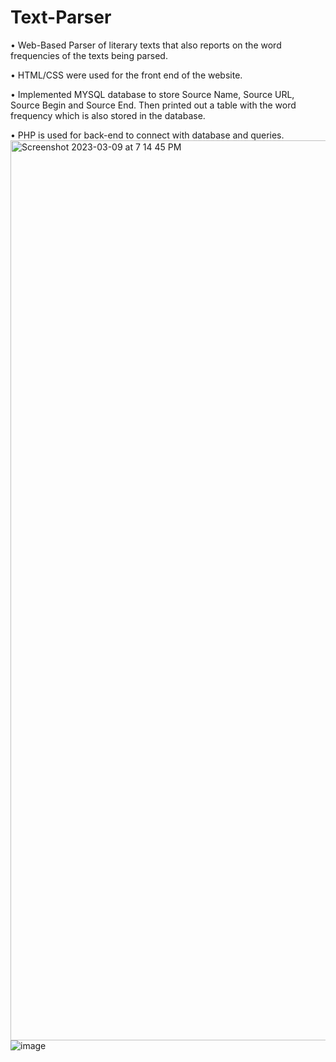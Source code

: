 # Text-Parser

• Web-Based Parser of literary texts that also reports on the word frequencies of the texts being parsed.

• HTML/CSS were used for the front end of the website.

• Implemented MYSQL database to store Source Name, Source URL, Source Begin and Source End. Then
printed out a table with the word frequency which is also stored in the database.

• PHP is used for back-end to connect with database and queries.
<img width="1440" alt="Screenshot 2023-03-09 at 7 14 45 PM" src="https://user-images.githubusercontent.com/90944924/224190200-c9c51bbf-c3fc-4368-a00a-1ce70c7429f2.png">
![image](https://user-images.githubusercontent.com/90944924/224190491-18cb2faf-e14f-4354-ab66-30950ae7f055.png)
